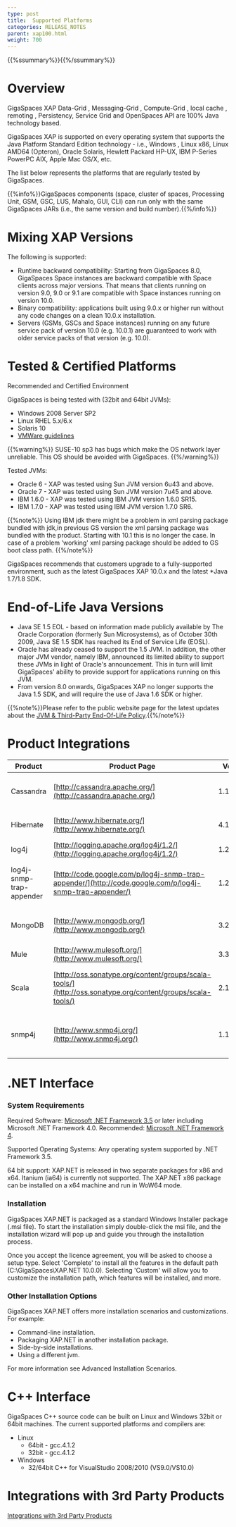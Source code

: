 ```yaml
---
type: post
title:  Supported Platforms
categories: RELEASE_NOTES
parent: xap100.html
weight: 700
---
```



{{%ssummary%}}{{%/ssummary%}}

# Overview

GigaSpaces XAP Data-Grid , Messaging-Grid , Compute-Grid , local cache , remoting , Persistency, Service Grid and OpenSpaces API are 100% Java technology based.

GigaSpaces XAP is supported on every operating system that supports the Java Platform Standard Edition technology - i.e., Windows , Linux x86, Linux AMD64 (Opteron), Oracle Solaris, Hewlett Packard HP-UX, IBM P-Series PowerPC AIX, Apple Mac OS/X, etc.

The list below represents the platforms that are regularly tested by GigaSpaces.

{{%info%}}GigaSpaces components (space, cluster of spaces, Processing Unit, GSM, GSC, LUS, Mahalo, GUI, CLI) can run only with the same GigaSpaces JARs (i.e., the same version and build number).{{%/info%}}

# Mixing XAP Versions
The following is supported:

- Runtime backward compatibility: Starting from GigaSpaces 8.0, GigaSpaces Space instances are backward compatible with Space clients across major versions. That means that clients running on version 9.0, 9.0 or 9.1 are compatible with Space instances running on version 10.0.
- Binary compatibility: applications built using 9.0.x or higher run without any code changes on a clean 10.0.x installation.
- Servers (GSMs, GSCs and Space instances) running on any future service pack of version 10.0 (e.g. 10.0.1) are guaranteed to work with older service packs of that version (e.g. 10.0).


# Tested & Certified Platforms

Recommended and Certified Environment

GigaSpaces is being tested with (32bit and 64bit JVMs):

- Windows 2008 Server SP2
- Linux RHEL 5.x/6.x
- Solaris 10
- [VMWare guidelines](/release_notes/97vmware-guidelines.html)

{{%warning%}}
SUSE-10 sp3 has bugs which make the OS network layer unreliable. This OS should be avoided with GigaSpaces.
{{%/warning%}}

Tested JVMs:

- Oracle 6 - XAP was tested using Sun JVM version 6u43 and above.
- Oracle 7 - XAP was tested using Sun JVM version 7u45 and above.
- IBM 1.6.0 - XAP was tested using IBM JVM version 1.6.0 SR15. 
- IBM 1.7.0 - XAP was tested using IBM JVM version 1.7.0 SR6.

{{%note%}}
Using IBM jdk there might be a problem in xml parsing package bundled with jdk,in previous GS version the xml parsing package was bundled with the product. Starting with 10.1 this is no longer the case. In case of a problem 'working' xml parsing package should be added to GS boot class path.
{{%/note%}}

GigaSpaces recommends that customers upgrade to a fully-supported environment, such as the latest GigaSpaces XAP 10.0.x and the latest *Java 1.7/1.8 SDK.

# End-of-Life Java Versions

- Java SE 1.5 EOL - based on information made publicly available by The Oracle Corporation (formerly Sun Microsystems), as of October 30th 2009, Java SE 1.5 SDK has reached its End of Service Life (EOSL).
- Oracle has already ceased to support the 1.5 JVM. In addition, the other major JVM vendor, namely IBM, announced its limited ability to support these JVMs in light of Oracle's announcement. This in turn will limit GigaSpaces' ability to provide support for applications running on this JVM.
- From version 8.0 onwards, GigaSpaces XAP no longer supports the Java 1.5 SDK, and will require the use of Java 1.6 SDK or higher.

{{%note%}}Please refer to the public website page for the latest updates about the [JVM & Third-Party End-Of-Life Policy](http://www.gigaspaces.com/EOL).{{%/note%}}

# Product Integrations


| Product | Product Page | Version | Component | Documentation
|-------|--------|--------|-------|----------|
| Cassandra | [http://cassandra.apache.org/](http://cassandra.apache.org/) | 1.1.6 | Cassandra archiver and Cassandra EDS | [Cassandra Integration](/xap100/cassandra.html) |
| Hibernate | [http://www.hibernate.org/](http://www.hibernate.org/) | 4.1.9.Final | Persistency | [Hibernate Space Persistency](/xap100/hibernate-space-persistency.html) |
| log4j | [http://logging.apache.org/log4j/1.2/](http://logging.apache.org/log4j/1.2/) | 1.2.17 | Hibernate |  | 
| log4j-snmp-trap-appender | [http://code.google.com/p/log4j-snmp-trap-appender/](http://code.google.com/p/log4j-snmp-trap-appender/) | 1.2.9 | Alert integration example | [SNMP Connectivity via Alert Logging Gateway](/xap100/snmp-connectivity-via-alert-logging-gateway.html)  |
| MongoDB | [http://www.mongodb.org/](http://www.mongodb.org/) | 3.2.0 | MongoDB archiver and MongoDB EDS  | [MongoDB Integration](/xap100/mongodb.html) |
| Mule | [http://www.mulesoft.org/](http://www.mulesoft.org/) | 3.3.0 | XAP Mule PU | [Mule ESB](/xap100/mule-esb.html) |
| Scala | [http://oss.sonatype.org/content/groups/scala-tools/](http://oss.sonatype.org/content/groups/scala-tools/) | 2.10.1 |  Express common programming patterns in a concise | [Scala](/xap/10.0/dev-java/scala.html) | 
| snmp4j | [http://www.snmp4j.org/](http://www.snmp4j.org/) | 1.11.2 | Alert integration example | [SNMP Connectivity via Alert Logging Gateway](/xap100/snmp-connectivity-via-alert-logging-gateway.html) | 


# .NET Interface

### System Requirements
Required Software: [Microsoft .NET Framework 3.5](http://msdn.microsoft.com/en-us/vstudio/aa496123) or later including Microsoft .NET Framework 4.0.
Recommended: [Microsoft .NET Framework 4](http://www.microsoft.com/en-us/download/details.aspx?id=17851).

Supported Operating Systems: Any operating system supported by .NET Framework 3.5.

64 bit support: XAP.NET is released in two separate packages for x86 and x64. Itanium (ia64) is currently not supported. The XAP.NET x86 package can be installed on a x64 machine and run in WoW64 mode.

### Installation
GigaSpaces XAP.NET is packaged as a standard Windows Installer package (.msi file). To start the installation simply double-click the msi file, and the installation wizard will pop up and guide you through the installation process.

Once you accept the licence agreement, you will be asked to choose a setup type. Select 'Complete' to install all the features in the default path (C:\GigaSpaces\XAP.NET 10.0.0). Selecting 'Custom' will allow you to customize the installation path, which features will be installed, and more.

### Other Installation Options
GigaSpaces XAP.NET offers more installation scenarios and customizations. For example:

- Command-line installation.
- Packaging XAP.NET in another installation package.
- Side-by-side installations.
- Using a different jvm.

For more information see Advanced Installation Scenarios.

# C++ Interface
GigaSpaces C++ source code can be built on Linux and Windows 32bit or 64bit machines.
The current supported platforms and compilers are:

- Linux
   * 64bit - gcc.4.1.2
   * 32bit - gcc.4.1.2
- Windows
   * 32/64bit C++ for VisualStudio 2008/2010 (VS9.0/VS10.0)


# Integrations with 3rd Party Products

[Integrations with 3rd Party Products](/release_notes/97third-party.html)

